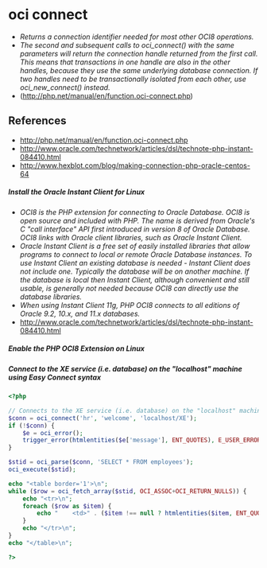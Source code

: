 # oci connect

* *Returns a connection identifier needed for most other OCI8 operations.* 
* *The second and subsequent calls to oci_connect() with the same parameters will return the connection handle returned from the first call. This means that transactions in one handle are also in the other handles, because they use the same underlying database connection. If two handles need to be transactionally isolated from each other, use oci_new_connect() instead.*
* (http://php.net/manual/en/function.oci-connect.php)

## References
* http://php.net/manual/en/function.oci-connect.php
* http://www.oracle.com/technetwork/articles/dsl/technote-php-instant-084410.html
* http://www.hexblot.com/blog/making-connection-php-oracle-centos-64

##### Install the Oracle Instant Client for Linux 
* *OCI8 is the PHP extension for connecting to Oracle Database. OCI8 is open source and included with PHP. The name is derived from Oracle's C "call interface" API first introduced in version 8 of Oracle Database. OCI8 links with Oracle client libraries, such as Oracle Instant Client.*
* *Oracle Instant Client is a free set of easily installed libraries that allow programs to connect to local or remote Oracle Database instances. To use Instant Client an existing database is needed - Instant Client does not include one. Typically the database will be on another machine. If the database is local then Instant Client, although convenient and still usable, is generally not needed because OCI8 can directly use the database libraries.*
* *When using Instant Client 11g, PHP OCI8 connects to all editions of Oracle 9.2, 10.x, and 11.x databases.*
* http://www.oracle.com/technetwork/articles/dsl/technote-php-instant-084410.html

##### Enable the PHP OCI8 Extension on Linux

##### Connect to the XE service (i.e. database) on the "localhost" machine using Easy Connect syntax
```php
<?php

// Connects to the XE service (i.e. database) on the "localhost" machine
$conn = oci_connect('hr', 'welcome', 'localhost/XE');
if (!$conn) {
    $e = oci_error();
    trigger_error(htmlentities($e['message'], ENT_QUOTES), E_USER_ERROR);
}

$stid = oci_parse($conn, 'SELECT * FROM employees');
oci_execute($stid);

echo "<table border='1'>\n";
while ($row = oci_fetch_array($stid, OCI_ASSOC+OCI_RETURN_NULLS)) {
    echo "<tr>\n";
    foreach ($row as $item) {
        echo "    <td>" . ($item !== null ? htmlentities($item, ENT_QUOTES) : "&nbsp;") . "</td>\n";
    }
    echo "</tr>\n";
}
echo "</table>\n";

?>
```
